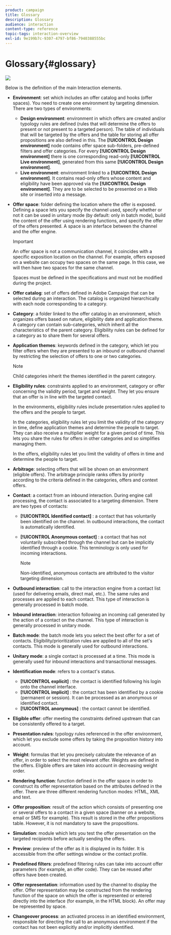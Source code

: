 ```yaml
---
product: campaign
title: Glossary
description: Glossary
audience: interaction
content-type: reference
topic-tags: interaction-overview
exl-id: 9e199b7c-9307-4797-bf86-7940388555bc
---
```

# Glossary{#glossary}

![](assets/do-not-localize/v7-only.svg)

Below is the definition of the main Interaction elements.

* **Environment**: set which includes an offer catalog and hooks (offer spaces). You need to create one environment by targeting dimension. There are two types of environments:

    * **Design environment**: environment in which offers are created and/or typology rules are defined (rules that will determine the offers to present or not present to a targeted person). The table of individuals that will be targeted by the offers and the table for storing all offer propositions are also defined in this. The **[!UICONTROL Design environment]** node contains offer space sub-folders, pre-defined filters and offer categories. For every **[!UICONTROL Design environment]** there is one corresponding read-only **[!UICONTROL Live environment]**, generated from this same **[!UICONTROL Design environment]**.
    * **Live environment**: environment linked to a **[!UICONTROL Design environment]**. It contains read-only offers whose content and eligibility have been approved via the **[!UICONTROL Design environment]**. They are to be selected to be presented on a Web site or inserted into a message.

* **Offer space**: folder defining the location where the offer is exposed. Defining a space lets you specify the channel used, specify whether or not it can be used in unitary mode (by default: only in batch mode), build the content of the offer using rendering functions, and specify the offer of the offers presented. A space is an interface between the channel and the offer engine.

  >[!IMPORTANT]
  >
  >An offer space is not a communication channel, it coincides with a specific exposition location on the channel. For example, offers exposed on a website can occupy two spaces on the same page. In this case, we will then have two spaces for the same channel.
  >
  >Spaces must be defined in the specifications and must not be modified during the project.

* **Offer catalog**: set of offers defined in Adobe Campaign that can be selected during an interaction. The catalog is organized hierarchically with each node corresponding to a category.
* **Category**: a folder linked to the offer catalog in an environment, which organizes offers based on nature, eligibility date and application theme. A category can contain sub-categories, which inherit all the characteristics of the parent category. Eligibility rules can be defined for a category as to share them for several offers.
* **Application themes**: keywords defined in the category, which let you filter offers when they are presented to an inbound or outbound channel by restricting the selection of offers to one or two categories.

  >[!NOTE]
  >
  >Child categories inherit the themes identified in the parent category.

* **Eligibility rules**: constraints applied to an environment, category or offer concerning the validity period, target and weight. They let you ensure that an offer is in line with the targeted contact.

  In the environments, eligibility rules include presentation rules applied to the offers and the people to target.

  In the categories, eligibility rules let you limit the validity of the category in time, define application themes and determine the people to target. They can also receive a multiplier weight for a given period of time. This lets you share the rules for offers in other categories and so simplifies managing them.

  In the offers, eligibility rules let you limit the validity of offers in time and determine the people to target.

* **Arbitrage**: selecting offers that will be shown on an environment (eligible offers). The arbitrage principle ranks offers by priority according to the criteria defined in the categories, offers and context offers.
* **Contact**: a contact from an inbound interaction. During engine call processing, the contact is associated to a targeting dimension. There are two types of contacts:

    * **[!UICONTROL Identified contact]** : a contact that has voluntarily been identified on the channel. In outbound interactions, the contact is automatically identified.
    * **[!UICONTROL Anonymous contact]** : a contact that has not voluntarily subscribed through the channel but can be implicitly identified through a cookie. This terminology is only used for incoming interactions.

      >[!NOTE]
      >
      >Non-identified, anonymous contacts are attributed to the visitor targeting dimension.

* **Outbound interaction**: call to the interaction engine from a contact list (used for delivering emails, direct mail, etc.). The same rules and processes are applied to each contact. This type of interaction is generally processed in batch mode.
* **Inbound interaction**: interaction following an incoming call generated by the action of a contact on the channel. This type of interaction is generally processed in unitary mode.
* **Batch mode**: the batch mode lets you select the best offer for a set of contacts. Eligibility/prioritization rules are applied to all of the set's contacts. This mode is generally used for outbound interactions.
* **Unitary mode**: a single contact is processed at a time. This mode is generally used for inbound interactions and transactional messages.
* **Identification mode**: refers to a contact's status.

    * **[!UICONTROL explicit]** : the contact is identified following his login onto the channel interface.
    * **[!UICONTROL implicit]** : the contact has been identified by a cookie (permanent or session). It can be processed as an anonymous or identified contact.
    * **[!UICONTROL anonymous]** : the contact cannot be identified.

* **Eligible offer**: offer meeting the constraints defined upstream that can be consistently offered to a target.
* **Presentation rules**: typology rules referenced in the offer environment, which let you exclude some offers by taking the proposition history into account.
* **Weight**: formulas that let you precisely calculate the relevance of an offer, in order to select the most relevant offer. Weights are defined in the offers. Eligible offers are taken into account in decreasing weight order.
* **Rendering function**: function defined in the offer space in order to construct its offer representation based on the attributes defined in the offer. There are three different rendering function modes: HTML, XML and text.
* **Offer proposition**: result of the action which consists of presenting one or several offers to a contact in a given space (banner on a website, email or SMS for example). This result is stored in the offer propositions table. However, it is not mandatory to save the propositions.
* **Simulation**: module which lets you test the offer presentation on the targeted recipients before actually sending the offers.
* **Preview**: preview of the offer as it is displayed in its folder. It is accessible from the offer settings window or the contact profile.
* **Predefined filters**: predefined filtering rules can take into account offer parameters (for example, an offer code). They can be reused after offers have been created.
* **Offer representation**: information used by the channel to display the offer. Offer representation may be constructed from the rendering function of the space on which the offer is represented or entered directly into the interface (for example, in the HTML block). An offer may be represented by space.
* **Changeover process**: an activated process in an identified environment, responsible for directing the call to an anonymous environment if the contact has not been explicitly and/or implicitly identified.
